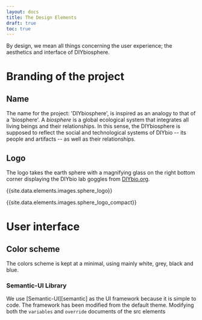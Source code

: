 ```yaml
---
layout: docs
title: The Design Elements
draft: true
toc: true
---
```


By design, we mean all things concerning the user experience; the aesthetics and interface of DIYbiosphere.

# Branding of the project

## Name
The name for the project: 'DIYbiosphere', is inspired as an analogy to that of a 'biosphere'. A _biosphere_  is a global ecological system that integrates all living beings and their relationships. In this sense, the DIYbiosphere is supposed to reflect the social and technological systems of DIYbio -- its people and artifacts -- as well as their relationships.

## Logo
The logo takes the earth sphere with a magnifying glass on the right bottom corner displaying the DIYbio lab goggles from [DIYbio.org](https://diybio.org/).

{{site.data.elements.images.sphere_logo}}

{{site.data.elements.images.sphere_logo_compact}}

# User interface
## Color scheme
The colors scheme is kept at a minimal, using mainly white, grey, black and blue.

### Semantic-UI Library
We use [Semantic-UI][semantic] as the UI framework because it is simple to code.
The framework has been modified from the default theme. Modifying both the `variables` and `override` documents of the src elements
